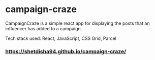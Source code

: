 # campaign-craze

CampaignCraze is a simple react app for displaying the posts that an influencer has added to a campaign.

Tech stack used: React, JavaScript, CSS Grid, Parcel

### https://shetdisha94.github.io/campaign-craze/
